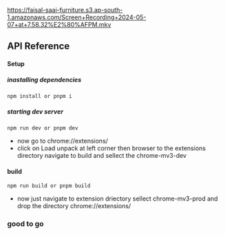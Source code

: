 
https://faisal-saai-furniture.s3.ap-south-1.amazonaws.com/Screen+Recording+2024-05-07+at+7.58.32%E2%80%AFPM.mkv

## API Reference

#### Setup

##### inastalling dependencies
```
npm install or pnpm i 
```
##### starting dev server
```
npm run dev or pnpm dev
```

- now go to chrome://extensions/
- click on Load unpack at left corner then browser to the extensions directory navigate to build and sellect the chrome-mv3-dev 

#### build
```
npm run build or pnpm build
```

- now just navigate to extension driectory sellect chrome-mv3-prod  and drop the directory chrome://extensions/


### good to go 



